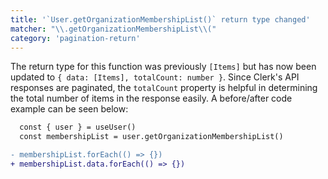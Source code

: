```yaml
---
title: '`User.getOrganizationMembershipList()` return type changed'
matcher: "\\.getOrganizationMembershipList\\("
category: 'pagination-return'
---
```


The return type for this function was previously `[Items]` but has now been updated to `{ data: [Items], totalCount: number }`. Since Clerk's API responses are paginated, the `totalCount` property is helpful in determining the total number of items in the response easily. A before/after code example can be seen below:

```diff
  const { user } = useUser()
  const membershipList = user.getOrganizationMembershipList()

- membershipList.forEach(() => {})
+ membershipList.data.forEach(() => {})
```
